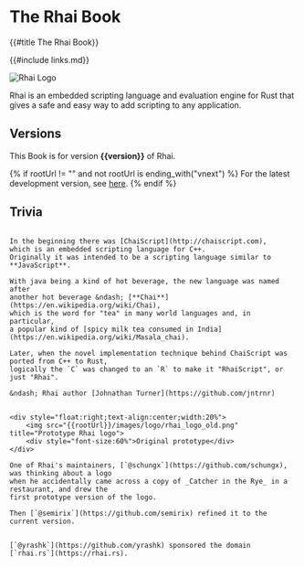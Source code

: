 The Rhai Book
=============

{{#title The Rhai Book}}

{{#include links.md}}

![Rhai Logo]({{rootUrl}}/images/logo/rhai-banner-transparent-colour.svg)

Rhai is an embedded scripting language and evaluation engine for Rust that gives a safe and easy way
to add scripting to any application.


Versions
--------

This Book is for version **{{version}}** of Rhai.

{% if rootUrl != "" and not rootUrl is ending_with("vnext") %}
For the latest development version, see [here]({{rootUrl}}/vnext/).
{% endif %}


Trivia
------

```admonish question "Etymology of the name \\"Rhai\\""

In the beginning there was [ChaiScript](http://chaiscript.com),
which is an embedded scripting language for C++.
Originally it was intended to be a scripting language similar to **JavaScript**.

With java being a kind of hot beverage, the new language was named after
another hot beverage &ndash; [**Chai**](https://en.wikipedia.org/wiki/Chai),
which is the word for "tea" in many world languages and, in particular,
a popular kind of [spicy milk tea consumed in India](https://en.wikipedia.org/wiki/Masala_chai).

Later, when the novel implementation technique behind ChaiScript was ported from C++ to Rust,
logically the `C` was changed to an `R` to make it "RhaiScript", or just "Rhai".

&ndash; Rhai author [Johnathan Turner](https://github.com/jntrnr)
```

```admonish question "Origin of the Rhai logo"

<div style="float:right;text-align:center;width:20%">
    <img src="{{rootUrl}}/images/logo/rhai_logo_old.png" title="Prototype Rhai logo">
    <div style="font-size:60%">Original prototype</div>
</div>

One of Rhai's maintainers, [`@schungx`](https://github.com/schungx), was thinking about a logo
when he accidentally came across a copy of _Catcher in the Rye_ in a restaurant, and drew the
first prototype version of the logo.

Then [`@semirix`](https://github.com/semirix) refined it to the current version.
```

~~~admonish question "The \`rhai.rs\` domain"

[`@yrashk`](https://github.com/yrashk) sponsored the domain [`rhai.rs`](https://rhai.rs).
~~~
